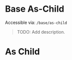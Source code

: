 # Base As-Child

Accessible via: `/base/as-child`

> TODO: Add description.

# As Child

<Showcase name="jsx-node" />
